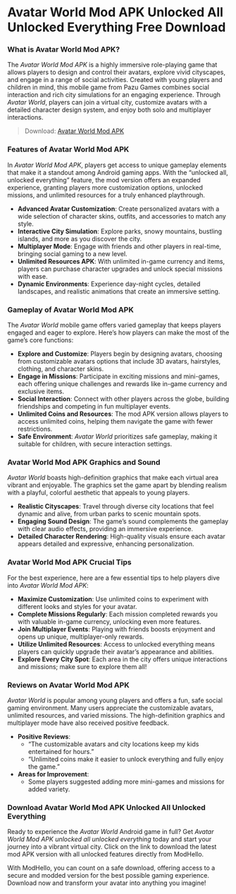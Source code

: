 # Avatar World Mod APK Unlocked All Unlocked Everything Free Download
### What is Avatar World Mod APK?

The *Avatar World Mod APK* is a highly immersive role-playing game that allows players to design and control their avatars, explore vivid cityscapes, and engage in a range of social activities. Created with young players and children in mind, this mobile game from Pazu Games combines social interaction and rich city simulations for an engaging experience. Through *Avatar World*, players can join a virtual city, customize avatars with a detailed character design system, and enjoy both solo and multiplayer interactions.

>Download: [Avatar World Mod APK](https://modhello.com/avatar-world/)

### Features of Avatar World Mod APK

In *Avatar World Mod APK*, players get access to unique gameplay elements that make it a standout among Android gaming apps. With the “unlocked all, unlocked everything” feature, the mod version offers an expanded experience, granting players more customization options, unlocked missions, and unlimited resources for a truly enhanced playthrough.

- **Advanced Avatar Customization**: Create personalized avatars with a wide selection of character skins, outfits, and accessories to match any style.
- **Interactive City Simulation**: Explore parks, snowy mountains, bustling islands, and more as you discover the city.
- **Multiplayer Mode**: Engage with friends and other players in real-time, bringing social gaming to a new level.
- **Unlimited Resources APK**: With unlimited in-game currency and items, players can purchase character upgrades and unlock special missions with ease.
- **Dynamic Environments**: Experience day-night cycles, detailed landscapes, and realistic animations that create an immersive setting.

### Gameplay of Avatar World Mod APK

The *Avatar World* mobile game offers varied gameplay that keeps players engaged and eager to explore. Here’s how players can make the most of the game’s core functions:

- **Explore and Customize**: Players begin by designing avatars, choosing from customizable avatars options that include 3D avatars, hairstyles, clothing, and character skins.
- **Engage in Missions**: Participate in exciting missions and mini-games, each offering unique challenges and rewards like in-game currency and exclusive items.
- **Social Interaction**: Connect with other players across the globe, building friendships and competing in fun multiplayer events.
- **Unlimited Coins and Resources**: The mod APK version allows players to access unlimited coins, helping them navigate the game with fewer restrictions.
- **Safe Environment**: *Avatar World* prioritizes safe gameplay, making it suitable for children, with secure interaction settings.

### Avatar World Mod APK Graphics and Sound

*Avatar World* boasts high-definition graphics that make each virtual area vibrant and enjoyable. The graphics set the game apart by blending realism with a playful, colorful aesthetic that appeals to young players.

- **Realistic Cityscapes**: Travel through diverse city locations that feel dynamic and alive, from urban parks to scenic mountain spots.
- **Engaging Sound Design**: The game’s sound complements the gameplay with clear audio effects, providing an immersive experience.
- **Detailed Character Rendering**: High-quality visuals ensure each avatar appears detailed and expressive, enhancing personalization.

### Avatar World Mod APK Crucial Tips

For the best experience, here are a few essential tips to help players dive into *Avatar World Mod APK*:

- **Maximize Customization**: Use unlimited coins to experiment with different looks and styles for your avatar.
- **Complete Missions Regularly**: Each mission completed rewards you with valuable in-game currency, unlocking even more features.
- **Join Multiplayer Events**: Playing with friends boosts enjoyment and opens up unique, multiplayer-only rewards.
- **Utilize Unlimited Resources**: Access to unlocked everything means players can quickly upgrade their avatar’s appearance and abilities.
- **Explore Every City Spot**: Each area in the city offers unique interactions and missions; make sure to explore them all!

### Reviews on Avatar World Mod APK

*Avatar World* is popular among young players and offers a fun, safe social gaming environment. Many users appreciate the customizable avatars, unlimited resources, and varied missions. The high-definition graphics and multiplayer mode have also received positive feedback.

- **Positive Reviews**:
  - “The customizable avatars and city locations keep my kids entertained for hours.”
  - “Unlimited coins make it easier to unlock everything and fully enjoy the game.”
- **Areas for Improvement**:
  - Some players suggested adding more mini-games and missions for added variety.

### Download Avatar World Mod APK Unlocked All Unlocked Everything

Ready to experience the *Avatar World* Android game in full? Get *Avatar World Mod APK unlocked all unlocked everything* today and start your journey into a vibrant virtual city. Click on the link to download the latest mod APK version with all unlocked features directly from ModHello.

With ModHello, you can count on a safe download, offering access to a secure and modded version for the best possible gaming experience. Download now and transform your avatar into anything you imagine!
